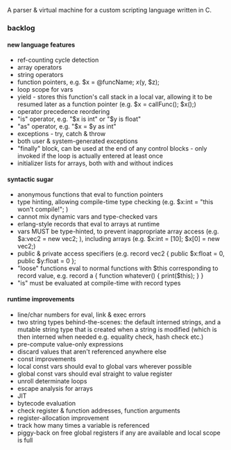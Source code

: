 A parser & virtual machine for a custom scripting language written in C.

### backlog

#### new language features
* ref-counting cycle detection
* array operators
* string operators
* function pointers, e.g. $x = @funcName; $x($y, $z);
* loop scope for vars
* yield - stores this function's call stack in a local var, allowing it to be resumed later as a function pointer (e.g. $x = callFunc(); $x();)
* operator precedence reordering
* "is" operator, e.g. "$x is int" or "$y is float"
* "as" operator, e.g. "$x = $y as int"
* exceptions - try, catch & throw
 * both user & system-generated exceptions
* "finally" block, can be used at the end of any control blocks - only invoked if the loop is actually entered at least once
* initializer lists for arrays, both with and without indices

#### syntactic sugar
* anonymous functions that eval to function pointers
* type hinting, allowing compile-time type checking (e.g. $x:int = "this won't compile!"; )
 * cannot mix dynamic vars and type-checked vars
* erlang-style records that eval to arrays at runtime
 * vars MUST be type-hinted, to prevent inappropriate array access (e.g. $a:vec2 = new vec2; ), including arrays (e.g. $x:int = [10]; $x[0] = new vec2;) 
 * public & private access specifiers (e.g. record vec2 { public $x:float = 0, public $y:float = 0 };
 * "loose" functions eval to normal functions with $this corresponding to record value, e.g. record a { function whatever() { print($this); } }
 * "is" must be evaluated at compile-time with record types

#### runtime improvements
* line/char numbers for eval, link & exec errors
* two string types behind-the-scenes: the default interned strings, and a mutable string type that is created when a string is modified (which is then interned when needed e.g. equality check, hash check etc.)
* pre-compute value-only expressions
 * discard values that aren't referenced anywhere else
* const improvements
 * local const vars should eval to global vars wherever possible
 * global const vars should eval straight to value register
* unroll determinate loops
* escape analysis for arrays
* JIT
* bytecode evaluation
 * check register & function addresses, function arguments
* register-allocation improvement
 * track how many times a variable is referenced
* piggy-back on free global registers if any are available and local scope is full
